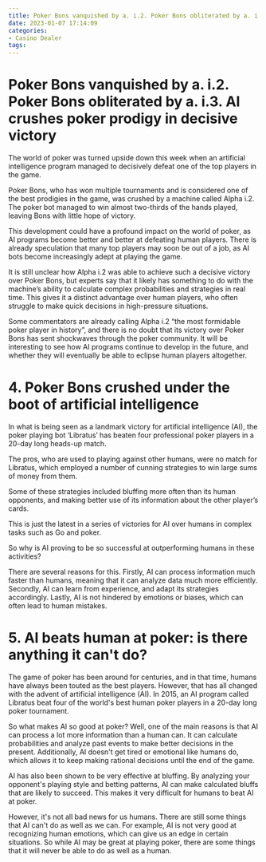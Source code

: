 ```yaml
---
title: Poker Bons vanquished by a. i.2. Poker Bons obliterated by a. i.3. AI crushes poker prodigy in decisive victory
date: 2023-01-07 17:14:09
categories:
- Casino Dealer
tags:
---
```



#  Poker Bons vanquished by a. i.2. Poker Bons obliterated by a. i.3. AI crushes poker prodigy in decisive victory

The world of poker was turned upside down this week when an artificial intelligence program managed to decisively defeat one of the top players in the game.

Poker Bons, who has won multiple tournaments and is considered one of the best prodigies in the game, was crushed by a machine called Alpha i.2. The poker bot managed to win almost two-thirds of the hands played, leaving Bons with little hope of victory.

This development could have a profound impact on the world of poker, as AI programs become better and better at defeating human players. There is already speculation that many top players may soon be out of a job, as AI bots become increasingly adept at playing the game.

It is still unclear how Alpha i.2 was able to achieve such a decisive victory over Poker Bons, but experts say that it likely has something to do with the machine’s ability to calculate complex probabilities and strategies in real time. This gives it a distinct advantage over human players, who often struggle to make quick decisions in high-pressure situations.

Some commentators are already calling Alpha i.2 “the most formidable poker player in history”, and there is no doubt that its victory over Poker Bons has sent shockwaves through the poker community. It will be interesting to see how AI programs continue to develop in the future, and whether they will eventually be able to eclipse human players altogether.

# 4. Poker Bons crushed under the boot of artificial intelligence

In what is being seen as a landmark victory for artificial intelligence (AI), the poker playing bot ‘Libratus’ has beaten four professional poker players in a 20-day long heads-up match.

The pros, who are used to playing against other humans, were no match for Libratus, which employed a number of cunning strategies to win large sums of money from them.

Some of these strategies included bluffing more often than its human opponents, and making better use of its information about the other player’s cards.

This is just the latest in a series of victories for AI over humans in complex tasks such as Go and poker.

So why is AI proving to be so successful at outperforming humans in these activities?

There are several reasons for this. Firstly, AI can process information much faster than humans, meaning that it can analyze data much more efficiently. Secondly, AI can learn from experience, and adapt its strategies accordingly. Lastly, AI is not hindered by emotions or biases, which can often lead to human mistakes.

# 5. AI beats human at poker: is there anything it can't do?

The game of poker has been around for centuries, and in that time, humans have always been touted as the best players. However, that has all changed with the advent of artificial intelligence (AI). In 2015, an AI program called Libratus beat four of the world's best human poker players in a 20-day long poker tournament.

So what makes AI so good at poker? Well, one of the main reasons is that AI can process a lot more information than a human can. It can calculate probabilities and analyze past events to make better decisions in the present. Additionally, AI doesn't get tired or emotional like humans do, which allows it to keep making rational decisions until the end of the game.

AI has also been shown to be very effective at bluffing. By analyzing your opponent's playing style and betting patterns, AI can make calculated bluffs that are likely to succeed. This makes it very difficult for humans to beat AI at poker.

However, it's not all bad news for us humans. There are still some things that AI can't do as well as we can. For example, AI is not very good at recognizing human emotions, which can give us an edge in certain situations. So while AI may be great at playing poker, there are some things that it will never be able to do as well as a human.